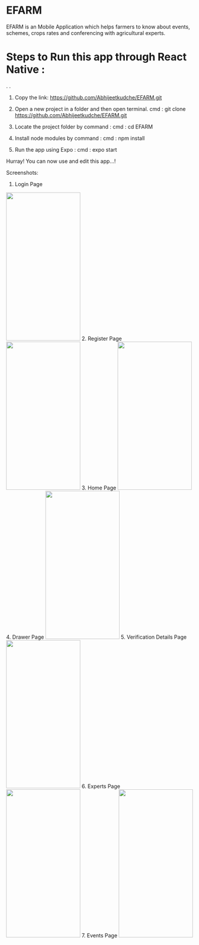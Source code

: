 # EFARM
EFARM is an Mobile Application which helps farmers to know about events, schemes, crops rates and conferencing with agricultural experts.

# Steps to Run this app through React Native :
.
.
1) Copy the link: 
  https://github.com/Abhijeetkudche/EFARM.git
 
2) Open a new project in a folder and then open terminal.
  cmd : git clone https://github.com/Abhijeetkudche/EFARM.git
 
3) Locate the project folder by command :
  cmd : cd EFARM
  
4) Install node modules by command : 
  cmd : npm install
 
5) Run the app using Expo : 
  cmd : expo start
 
Hurray! You can now use and edit this app...!

Screenshots:

1. Login Page
<img src="https://user-images.githubusercontent.com/41530313/145245196-b703c1b8-9396-4edb-a116-1bb87f1b5657.jpg" width=200 height="400"/>
2. Register Page
<img src="https://user-images.githubusercontent.com/41530313/145245452-a6d3932d-1844-4eca-a4f3-4baf7fb87480.jpg" width=200 height="400"/>
3. Home Page
<img src="https://user-images.githubusercontent.com/41530313/145246167-896fa9b4-58ad-4ae2-a6f3-484d2f5dece9.jpg" width=200 height="400"/>
4. Drawer Page
<img src="https://user-images.githubusercontent.com/41530313/145246243-60c27384-056d-4fb9-b2a9-fbccd05bdcea.jpg" width=200 height="400"/>
5.  Verification Details Page
<img src="https://user-images.githubusercontent.com/41530313/145246354-395cb06a-14f7-4463-956e-d811e70f4a6f.jpg" width=200 height="400"/>
6. Experts Page
<img src="https://user-images.githubusercontent.com/41530313/145246418-e97d81b9-d371-49df-b186-513d14c75a26.jpg" width=200 height="400"/>
7. Events Page
<img src="https://user-images.githubusercontent.com/41530313/145246470-b3a40bdc-6af5-49ff-b465-5f1e6ae113ea.jpg" width=200 height="400"/>

